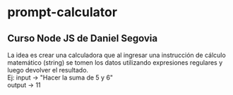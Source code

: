 # prompt-calculator
## Curso Node JS de Daniel Segovia
La idea es crear una calculadora que al ingresar una instrucción de cálculo matemático (string) se tomen los datos utilizando expresiones regulares y luego devolver el resultado.  
Ej: input -> "Hacer la suma de 5 y 6"  
    output -> 11
